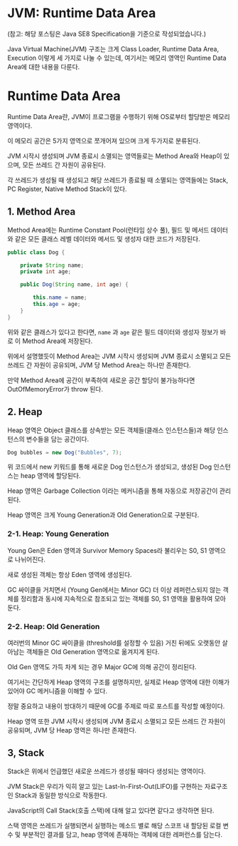 # JVM: Runtime Data Area

(참고: 해당 포스팅은 Java SE8 Specification을 기준으로 작성되었습니다.)

Java Virtual Machine(JVM) 구조는 크게 Class Loader, Runtime Data Area, Execution 이렇게 세 가지로 나눌 수 있는데, 여기서는 메모리 영역인 Runtime Data Area에 대한 내용을 다룬다.

# Runtime Data Area

Runtime Data Area란, JVM이 프로그램을 수행하기 위해 OS로부터 할당받은 메모리 영역이다.

이 메모리 공간은 5가지 영역으로 쪼개어져 있으며 크게 두가지로 분류된다.

JVM 시작시 생성되며 JVM 종료시 소멸되는 영역들로는 Method Area와 Heap이 있으며, 모든 쓰레드 간 자원이 공유된다.

각 쓰레드가 생성될 때 생성되고 해당 쓰레드가 종료될 때 소멸되는 영역들에는 Stack, PC Register, Native Method Stack이 있다.

## 1. Method Area

Method Area에는 Runtime Constant Pool(런타임 상수 풀), 필드 및 메서드 데이터와 같은 모든 클래스 레벨 데이터와 메서드 및 생성자 대한 코드가 저장된다.

```java
public class Dog {

    private String name;
    private int age;

    public Dog(String name, int age) {

        this.name = name;
        this.age = age;
    }
}
```

위와 같은 클래스가 있다고 한다면, `name` 과 `age` 같은 필드 데이터와 생성자 정보가 바로 이 Method Area에 저장된다.

위에서 설명했듯이 Method Area는 JVM 시작시 생성되며 JVM 종료시 소멸되고 모든 쓰레드 간 자원이 공유되며, JVM 당 Method Area는 하나만 존재한다.

만약 Method Area에 공간이 부족하여 새로운 공간 할당이 불가능하다면 OutOfMemoryError가 throw 된다.

## 2. Heap

Heap 영역은 Object 클래스를 상속받는 모든 객체들(클래스 인스턴스들)과 해당 인스턴스의 변수들을 담는 공간이다.

```java
Dog bubbles = new Dog("Bubbles", 7);
```

위 코드에서 new 키워드를 통해 새로운 Dog 인스턴스가 생성되고, 생성된 Dog 인스턴스는 heap 영역에 할당된다.

Heap 영역은 Garbage Collection 이라는 메커니즘을 통해 자동으로 저장공간이 관리된다.

Heap 영역은 크게 Young Generation과 Old Generation으로 구분된다.

### 2-1. Heap: Young Generation

Young Gen은 Eden 영역과 Survivor Memory Spaces라 불리우는 S0, S1 영역으로 나뉘어진다.

새로 생성된 객체는 항상 Eden 영역에 생성된다.

GC 싸이클을 거치면서 (Young Gen에서는 Minor GC) 더 이상 레퍼런스되지 않는 객체를 정리함과 동시에 지속적으로 참조되고 있는 객체를 S0, S1 영역을 활용하여 모아둔다.

### 2-2. Heap: Old Generation

여러번의 Minor GC 싸이클을 (threshold를 설정할 수 있음) 거친 뒤에도 오랫동안 살아남는 객체들은 Old Generation 영역으로 옮겨지게 된다.

Old Gen 영역도 가득 차게 되는 경우 Major GC에 의해 공간이 정리된다.

여기서는 간단하게 Heap 영역의 구조를 설명하지만, 실제로 Heap 영역에 대한 이해가 있어야 GC 메커니즘을 이해할 수 있다.

정말 중요하고 내용이 방대하기 때문에 GC를 주제로 따로 포스트를 작성할 예정이다.

Heap 영역 또한 JVM 시작시 생성되며 JVM 종료시 소멸되고 모든 쓰레드 간 자원이 공유되며, JVM 당 Heap 영역은 하나만 존재한다.

## 3, Stack

Stack은 위에서 언급했던 새로운 쓰레드가 생성될 때마다 생성되는 영역이다.

JVM Stack은 우리가 익히 알고 있는 Last-In-First-Out(LIFO)를 구현하는 자료구조인 Stack과 동일한 방식으로 작동한다.

JavaScript의 Call Stack(호출 스택)에 대해 알고 있다면 같다고 생각하면 된다.

스택 영역은 쓰레드가 실행되면서 실행하는 메소드 별로 해당 스코프 내 할당된 로컬 변수 및 부분적인 결과를 담고, heap 영역에 존재하는 객체에 대한 레퍼런스를 담는다.
